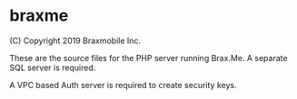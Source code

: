 # braxme
(C) Copyright 2019 Braxmobile Inc. 

These are the source files for the PHP server running Brax.Me.
A separate SQL server is required.

A VPC based Auth server is required to create security keys.
